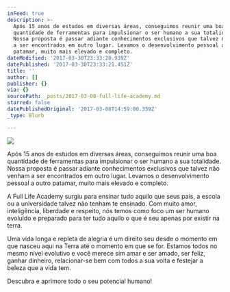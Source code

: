 ```yaml
---
inFeed: true
description: >-
  Após 15 anos de estudos em diversas áreas, conseguimos reunir uma boa
  quantidade de ferramentas para impulsionar o ser humano a sua totalidade.
  Nossa proposta é passar adiante conhecimentos exclusivos que talvez não venham
  a ser encontrados em outro lugar. Levamos o desenvolvimento pessoal a outro
  patamar, muito mais elevado e completo.
dateModified: '2017-03-30T23:33:20.939Z'
datePublished: '2017-03-30T23:33:21.451Z'
title: ''
author: []
publisher: {}
via: {}
sourcePath: _posts/2017-03-08-full-life-academy.md
starred: false
datePublishedOriginal: '2017-03-08T14:59:00.359Z'
_type: Blurb

---
```

![](https://the-grid-user-content.s3-us-west-2.amazonaws.com/19874b9f-f027-4923-b602-d680937db908.png)

Após 15 anos de estudos em diversas áreas, conseguimos reunir uma boa quantidade de ferramentas para impulsionar o ser humano a sua totalidade. Nossa proposta é passar adiante conhecimentos exclusivos que talvez não venham a ser encontrados em outro lugar. Levamos o desenvolvimento pessoal a outro patamar, muito mais elevado e completo.

A Full Life Academy surgiu para ensinar tudo aquilo que seus pais, a escola ou a universidade talvez não tenham te ensinado. Com muito amor, inteligência, liberdade e respeito, nós temos como foco um ser humano evoluído e preparado para ter tudo aquilo o que é seu apenas por existir na terra.

Uma vida longa e repleta de alegria é um direito seu desde o momento em que nasceu aqui na Terra até o momento em que se for. Estamos todos no mesmo nível evolutivo e você merece sim amar e ser amado, ser feliz, ganhar dinheiro, relacionar-se bem com todos a sua volta e festejar a beleza que a vida tem.

Descubra e aprimore todo o seu potencial humano!